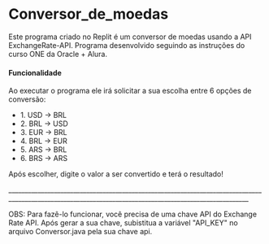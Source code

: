 <h1>Conversor_de_moedas</h1>
<p>Este programa criado no Replit é um conversor de moedas usando a API ExchangeRate-API. Programa desenvolvido seguindo as instruções do curso ONE da Oracle + Alura.</p>

<h4>Funcionalidade</h4>
<p>Ao executar o programa ele irá solicitar a sua escolha entre 6 opções de conversão:</p>
<ul>
  <li>1. USD -> BRL</li>
  <li>2. BRL -> USD</li>
  <li>3. EUR -> BRL</li>
  <li>4. BRL -> EUR</li>
  <li>5. ARS -> BRL</li>
  <li>6. BRS -> ARS</li>
</ul>
<p>Após escolher, digite o valor a ser convertido e terá o resultado!</p>
<p>________________________________________________________________________________________________________________________________________________________</p>
<p>OBS: Para fazê-lo funcionar, você precisa de uma chave API do Exchange Rate API. Após gerar a sua chave, subistitua a variável "API_KEY" no arquivo Conversor.java pela sua chave api.</p>
